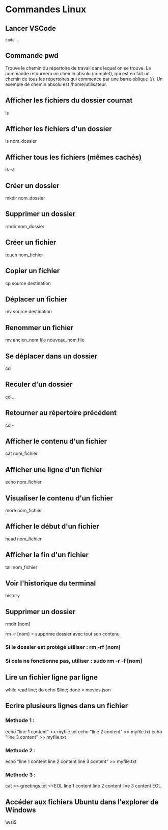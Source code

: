 # Commandes Linux

## Lancer VSCode
`code .`

## Commande pwd
Trouve le chemin du répertoire de travail dans lequel on se trouve. La commande retournera un chemin absolu (complet), qui est en fait un chemin de tous les répertoires qui commence par une barre oblique (/). Un exemple de chemin absolu est /home/utilisateur.

## Afficher les fichiers du dossier cournat
ls

## Afficher les fichiers d'un dossier
ls nom_dossier

## Afficher tous les fichiers (mêmes cachés)
ls -a

## Créer un dossier
mkdir nom_dossier

## Supprimer un dossier
rmdir nom_dossier

## Créer un fichier
touch nom_fichier

## Copier un fichier
cp source destination

## Déplacer un fichier
mv source destination

## Renommer un fichier
mv ancien_nom.file nouveau_nom.file

## Se déplacer dans un dossier
cd

## Reculer d'un dossier
cd ..

## Retourner au répertoire précédent
cd -

## Afficher le contenu d'un fichier
cat nom_fichier

## Afficher une ligne d'un fichier
echo nom_fichier

## Visualiser le contenu d'un fichier
more nom_fichier

## Afficher le début d'un fichier
head nom_fichier

## Afficher la fin d'un fichier
tail nom_fichier

## Voir l'historique du terminal
history

## Supprimer un dossier
rmdir [nom]

rm -r [nom] = supprime dossier avec tout son contenu

### Si le dossier est protégé utiliser : rm -rf [nom]

### Si cela ne fonctionne pas, utiliser : sudo rm -r -f [nom]

## Lire un fichier ligne par ligne
while read line; do echo $line; done < movies.json

## Ecrire plusieurs lignes dans un fichier
### Methode 1 :
echo "line 1 content" >> myfile.txt
echo "line 2 content" >> myfile.txt
echo "line 3 content" >> myfile.txt

### Methode 2 :
echo "line 1 content
line 2 content
line 3 content" >> myfile.txt

### Methode 3 :
cat >> greetings.txt <<EOL
line 1 content
line 2 content
line 3 content
EOL

## Accéder aux fichiers Ubuntu dans l'explorer de Windows
\\wsl$
